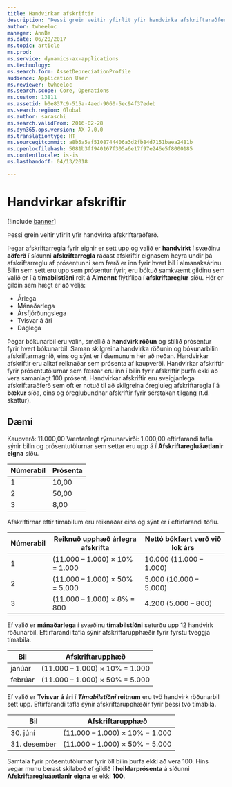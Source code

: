 ```yaml
---
title: Handvirkar afskriftir
description: "Þessi grein veitir yfirlit yfir handvirka afskriftaraðferð."
author: twheeloc
manager: AnnBe
ms.date: 06/20/2017
ms.topic: article
ms.prod: 
ms.service: dynamics-ax-applications
ms.technology: 
ms.search.form: AssetDepreciationProfile
audience: Application User
ms.reviewer: twheeloc
ms.search.scope: Core, Operations
ms.custom: 13811
ms.assetid: b0e837c9-515a-4aed-9060-5ec94f37edeb
ms.search.region: Global
ms.author: saraschi
ms.search.validFrom: 2016-02-28
ms.dyn365.ops.version: AX 7.0.0
ms.translationtype: HT
ms.sourcegitcommit: a8b5a5af5108744406a3d2fb84d7151baea2481b
ms.openlocfilehash: 5081b3ff940167f305a6e17f97e246e5f8000185
ms.contentlocale: is-is
ms.lasthandoff: 04/13/2018

---
```


# <a name="manual-depreciation"></a>Handvirkar afskriftir

[!include [banner](../includes/banner.md)]

Þessi grein veitir yfirlit yfir handvirka afskriftaraðferð.

Þegar afskriftarregla fyrir eignir er sett upp og valið er **handvirkt** í svæðinu **aðferð** í síðunni **afskriftarregla** ráðast afskriftir eignasem heyra undir þá afskriftarreglu af prósentunni sem færð er inn fyrir hvert bil í almanaksárinu. Bilin sem sett eru upp sem prósentur fyrir, eru bókuð samkvæmt gildinu sem valið er í á **tímabilstíðni** reit á **Almennt** flýtiflipa í **afskriftareglur** síðu. Hér er gildin sem hægt er að velja:

-   Árlega
-   Mánaðarlega
-   Ársfjórðungslega
-   Tvisvar á ári
-   Daglega

Þegar bókunarbil eru valin, smellið á **handvirk röðun** og stillið prósentur fyrir hvert bókunarbil. Saman skilgreina handvirka röðunin og bókunarbilin afskriftarmagnið, eins og sýnt er í dæmunum hér að neðan. Handvirkar afskriftir eru alltaf reiknaðar sem prósenta af kaupverði. Handvirkar afskriftir fyrir prósentutölurnar sem færðar eru inn í bilin fyrir afskriftir þurfa ekki að vera samanlagt 100 prósent. Handvirkar afskriftir eru sveigjanlega afskriftaraðferð sem oft er notuð til að skilgreina óregluleg afskriftaregla í á **bækur** síða, eins og óreglubundnar afskriftir fyrir sérstakan tilgang (t.d. skattur).

## <a name="examples"></a>Dæmi
Kaupverð: 11.000,00 Væntanlegt rýrnunarvirði: 1.000,00 eftirfarandi tafla sýnir bilin og prósentutölurnar sem settar eru upp á í **Afskriftaregluáætlanir eigna** síðu.

| Númerabil | Prósenta |
|-----------------|------------|
| 1               | 10,00      |
| 2               | 50,00      |
| 3               | 8,00       |

Afskriftirnar eftir tímabilum eru reiknaðar eins og sýnt er í eftirfarandi töflu.

|  Númerabil | Reiknuð upphæð árlegra afskrifta | Nettó bókfært verð við lok árs |
|------------------|-----------------------------------------------|-------------------------------------------|
| 1                | (11.000 – 1.000) × 10% = 1.000                | 10.000 (11.000 – 1.000)                   |
| 2                | (11.000 – 1.000) × 50% = 5.000                | 5.000 (10.000 – 5.000)                    |
| 3                | (11.000 – 1.000) × 8% = 800                   | 4.200 (5.000 – 800)                       |

Ef valið er **mánaðarlega** í svæðinu  **tímabilstíðni** seturðu upp 12 handvirk röðunarbil. Eftirfarandi tafla sýnir afskriftarupphæðir fyrir fyrstu tveggja tímabila.

| Bil | Afskriftarupphæð            |
|----------|--------------------------------|
| janúar  | (11.000 – 1.000) × 10% = 1.000 |
| febrúar | (11.000 – 1.000) × 50% = 5.000 |

Ef valið er <strong>Tvisvar á ári</strong> í *<strong><em>Tímabilstíðni</em>* reitnum</strong> eru tvö handvirk röðunarbil sett upp. Eftirfarandi tafla sýnir afskriftarupphæðir fyrir þessi tvö tímabila.

| Bil    | Afskriftarupphæð            |
|-------------|--------------------------------|
| 30. júní     | (11.000 – 1.000) × 10% = 1.000 |
| 31. desember | (11.000 – 1.000) × 50% = 5.000 |

Samtala fyrir prósentutölurnar fyrir öll bilin þurfa ekki að vera 100. Hins vegar munu berast skilaboð ef gildið í **heildarprósenta** á síðunni **Afskriftaregluáætlanir eigna** er ekki **100**.




